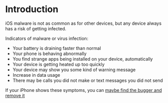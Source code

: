 # Introduction

iOS malware is not as common as for other devices, but any device always has a risk of getting infected. 

Indicators of malware or virus infection:

* Your battery is draining faster than normal
* Your phone is behaving abnormally
* You find strange apps being installed on your device, automatically
* Your device is getting heated up too quickly
* Your device may show you some kind of warning message
* Increase in data usage
* There may be calls you did not make or text messages you did not send

If your iPhone shows these symptoms, you can [maybe find the bugger and remove it](clean-machine.md)


